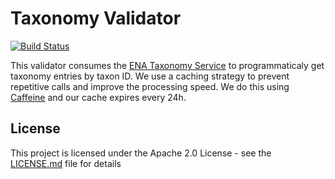 # Taxonomy Validator

[![Build Status](https://travis-ci.org/EMBL-EBI-SUBS/taxon-validator.svg?branch=master)](https://travis-ci.org/EMBL-EBI-SUBS/taxon-validator)

This validator consumes the [ENA Taxonomy Service](http://www.ebi.ac.uk/ena/browse/taxonomy-service) to programmaticaly get taxonomy entries by taxon ID.
We use a caching strategy to prevent repetitive calls and improve the processing speed. We do this using [Caffeine](https://github.com/ben-manes/caffeine/wiki) and our cache expires every 24h.

## License
This project is licensed under the Apache 2.0 License - see the [LICENSE.md](LICENSE.md) file for details